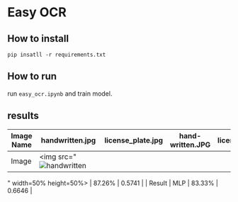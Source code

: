# Easy OCR

## How to install
```
pip insatll -r requirements.txt
```

## How to run

run  ```easy_ocr.ipynb``` and train model.

## results

| Image Name    | handwritten.jpg   | license_plate.jpg | hand-written.JPG     | license_plate.jpg     |
| -------       | ---               | ---               | -----                |  -----                |
|   Image       |<img src="![handwritten](https://github.com/SajedehGharabadian/Deep_Learning_Pylearn7/assets/76538787/22b37cd0-e02c-4656-b0c7-be7c042c1d0f)
" width=50% height=50%>
        | 87.26%   | 0.5741    |
|   Result      |    MLP      | 83.33%   | 0.6646    |

